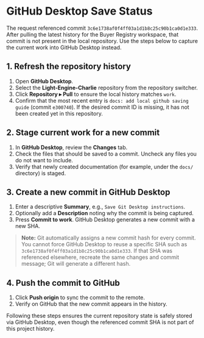 # GitHub Desktop Save Status

The request referenced commit `3c6e1738af0f4ff03a1d1b8c25c90b1ca0d1e333`. After pulling the latest history for the Buyer Registry workspace, that commit is not present in the local repository. Use the steps below to capture the current work into GitHub Desktop instead.

## 1. Refresh the repository history

1. Open **GitHub Desktop**.
2. Select the **Light-Engine-Charlie** repository from the repository switcher.
3. Click **Repository ▸ Pull** to ensure the local history matches `work`.
4. Confirm that the most recent entry is `docs: add local github saving guide` (commit `e300740`). If the desired commit ID is missing, it has not been created yet in this repository.

## 2. Stage current work for a new commit

1. In **GitHub Desktop**, review the **Changes** tab.
2. Check the files that should be saved to a commit. Uncheck any files you do not want to include.
3. Verify that newly created documentation (for example, under the `docs/` directory) is staged.

## 3. Create a new commit in GitHub Desktop

1. Enter a descriptive **Summary**, e.g., `Save Git Desktop instructions`.
2. Optionally add a **Description** noting why the commit is being captured.
3. Press **Commit to work**. GitHub Desktop generates a new commit with a new SHA.

> **Note:** Git automatically assigns a new commit hash for every commit. You cannot force GitHub Desktop to reuse a specific SHA such as `3c6e1738af0f4ff03a1d1b8c25c90b1ca0d1e333`. If that SHA was referenced elsewhere, recreate the same changes and commit message; Git will generate a different hash.

## 4. Push the commit to GitHub

1. Click **Push origin** to sync the commit to the remote.
2. Verify on GitHub that the new commit appears in the history.

Following these steps ensures the current repository state is safely stored via GitHub Desktop, even though the referenced commit SHA is not part of this project history.
